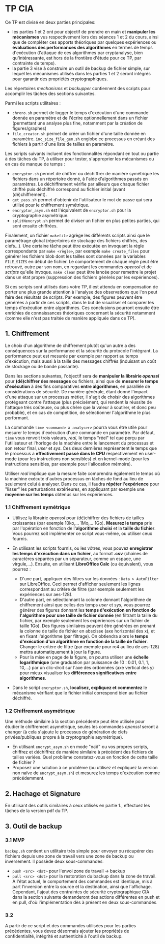 # TP CIA

Ce TP est divisé en deux parties principales: 
- les parties 1 et 2 ont pour objectif de prendre en main et **manipuler les mécanismes** vus respectivement lors des séances 1 et 2 du cours, ainsi que de compléter ces apports théoriques par quelques expériences ou **évaluations des performances des algorithmes** en termes de temps d'exécution (l'attaque de ces algorithmes par cryptanalyse, bien qu'intéressante, est hors de la frontière d'étude pour ce TP, par contrainte de temps).
- la partie 3 vise à construire un outil de backup de fichier simple, sur lequel les mécanismes utilisés dans les parties 1 et 2 seront intégrés pour garantir des propriétés cryptographiques.

Les répertoires *mechanisms* et *backupper* contiennent des scripts pour accomplir les tâches des sections suivantes.

Parmi les scripts utilitaires : 
- `chrono.sh` permet de logger le temps d'exécution d'une commande donnée en paramètre et de l'écrire optionnellement dans un fichier (permettant une analyse plus fine, notamment par la création de figures/graphes)
- `file_creator.sh` permet de créer un fichier d'une taille donnée en paramètre. `inc_size_file_gen.sh` englobe ce processus en créant des fichiers à partir d'une liste de tailles en paramètre.

Les scripts suivants incluent des fonctionnalités répondant en tout ou partie à des tâches du TP, à utiliser pour tester, s'approprier les mécanismes ou en cas de manque de temps :
- `encryptor.sh` permet de chiffrer ou déchiffrer de manière symétrique les fichiers dans un répertoire donné, à l'aide d'algorithmes passés en paramètres. Le déchiffrement vérifie par ailleurs que chaque fichier chiffré puis déchiffré correspond au fichier initial (avant (dé)chiffrement). 
- `get_pass.sh` permet d'obtenir de l'utilisateur le mot de passe qui sera utilisé pour le chiffrement symétrique.
- `encryptor_asym.sh` est l'équivalent de `encryptor.sh` pour la cryptographie asymétrique.
- `splitNencrypt.sh` permet de diviser un fichier en plus petites parties, qui sont ensuite chiffrées.

Finalement, un fichier `makefile` agrège les différents scripts ainsi que le paramétrage global (répertoires de stockage des fichiers chiffrés, des clefs...). Une certaine tâche peut être exécutée en invoquant la règle correspondante par `make <règle>`, par exemple `make create_files` pour générer les fichiers blob dont les tailles sont données par la variables `FILE_SIZES` en début de fichier. Le comportement de chaque règle peut être retrouvé, outre par son nom, en regardant les commandes *openssl* et de *scripts* qu'elle invoque. `make clean` peut être lancée pour remettre le projet dans un état propre (suppression des fichiers générés par les expériences).

Si ces scripts sont utilisés dans votre TP, il est attendu en compensation de porter une plus grande attention à l'analyse des observations que l'on peut faire des résultats de scripts. Par exemple, des figures peuvent être générées à partir de ces scripts, dans le but de visualiser et comparer les temps d'exécution entre algorithmes. Ces conclusions pourront ensuite être enrichies de connaissances théoriques concernant la sécurité notamment (comme elle n'est pas traitée de manière appliquée dans ce TP).

## 1. Chiffrement

Le choix d'un algorithme de chiffrement plutôt qu'un autre a des conséquences sur la performance et la sécurité du protocole l'intégrant. La performance peut est mesurée par exemple par rapport au temps d'exécution, mais aussi à la taille des messages chiffrés (induisant un coût de stockage ou de bande passante).

Dans les sections suivantes, l'objectif sera de **manipuler la librairie *openssl*** pour **(dé)chiffrer des messages** ou fichiers, ainsi que de **mesurer le temps d'exécution** à des fins comparatives **entre algorithmes**, en parallèle de considérations de sécurité. De manière générale, étant donné l'impact d'une attaque sur un processus métier, il s'agit de choisir des algorithmes protégeant contre l'attaque (plus précisément, qui rendent la réussite de l'attaque très coûteuse, ou plus chère que la valeur à soutirer, et donc peu probable), et en cas de compétition, de sélectionner l'algorithme le plus performant.

La commande `time <commande à analyser>` pourra vous être utile pour mesurer le temps d'exécution d'une commande en paramètre. Par défaut, `time` vous renvoit trois valeurs, *real*, le temps "réel" tel que perçu par l'utilisateur et l'horloge de la machine entre le lancement du processus et son retour final, *user* et *sys*. Ces deux dernières représentent le temps que le processus a **effectivement passé dans le CPU** respectivement en user-mode (pour les instructions non sensibles) et en kernel-mode (pour les instructions sensibles, par exemple pour l'allocation mémoire). 

Utiliser *real* implique que la mesure faite comprendra également le temps où la machine exécute d'autres processus en tâches de fond au lieu de seulement celui à analyser. Dans ce cas, il faudra **répéter l'expérience** pour "lisser" les perturbations extérieures, en appliquant par exemple une **moyenne sur les temps** obtenus sur les expériences.

### 1.1 Chiffrement symétrique

- Utilisez la librairie *openssl* pour (dé)chiffrer des fichiers de tailles croissantes (par exemple 10ko,... 1Mo,... 1Go). **Mesurez le temps** pris par l'opération en fonction de l'**algorithme choisi** et la **taille du fichier**. Vous pourrez soit implémenter ce script vous-même, ou utiliser ceux fournis. 

- En utilisant les scripts fournis, ou les vôtres, vous pouvez **enregistrer les temps d'exécution dans un fichier**, au format **.csv** (chaînes de caractères séparées par un séparateur, comme un espace, une virgule,...). Ensuite, en utilisant **LibreOffice Calc** (ou équivalent), vous pourrez :
    - D'une part, appliquer des filtres sur les données : `Data > AutoFilter` sur LibreOffice. Ceci permet d'afficher seulement les lignes correspondant au critère de filtre (par exemple seulement les expériences sur aes-128).
    - D'autre part, en sélectionnant la colonne donnant l'algorithme de chiffrement ainsi que celles des temps *user* et *sys*, vous pourrez générer des figures donnant les **temps d'exécution en fonction de l'algorithme pour une taille de fichier donnée** (en filtrant la taille du fichier, par exemple seulement les expériences sur un fichier de taille 1Go). Des figures similaires peuvent être générées en prenant la colonne de taille de fichier en abscisse (axe horizontal des x), et en fixant l'algorithme (par filtrage). On obtiendra alors le **temps d'exécution d'un algorithme en fonction de la taille de fichier**. Changer le critère de filtre (par exemple pour rc4 au lieu de aes-128) mettra automatiquement à jour la figure.
    - Pour la mise en page de la figure, on pourra utiliser une **échelle logarithmique** (une graduation par puissance de 10 : 0.01, 0.1, 1, 10,...) par un clic-droit sur l'axe des ordonnées (axe vertical des y) pour mieux visualiser les **différences significatives entre algorithmes**.

- Dans le script `encryptor.sh`, **localisez, expliquez et commentez** le mécanisme vérifiant que le fichier initial correspond bien au fichier déchiffré.

### 1.2 Chiffrement asymétrique

Une méthode similaire à la section précédente peut être utilisée pour étudier le chiffrement asymétrique, seules les commandes *openssl* seront à changer (à cela s'ajoute le processus de génération de clefs privées/publiques propre à la cryptographie asymétrique).
- En utilisant `encrypt_asym.sh` en mode "naïf" ou vos propres scripts, chiffrez et déchiffrez de manière similaire à précédent des fichiers de tailles variées. Quel problème constatez-vous en fonction de cette taille de fichier ?
- Proposez une solution à ce problème (ou utilisez et expliquez la version non naïve de `encrypt_asym.sh`) et mesurez les temps d'exécution comme précédemment.

## 2. Hachage et Signature

En utilisant des outils similaires à ceux utilisés en partie 1., effectuez les tâches de la version pdf du TP.

## 3. Outil de backup

### 3.1 MVP

`backup.sh` contient un utilitaire très simple pour envoyer ou récupérer des fichiers depuis une zone de travail vers une zone de backup ou inversement. 
Il possède deux sous-commandes:
- `push <src> <dst>` pour l'envoi zone de travail -> backup
- `pull <src> <dst>` pour la restoration du backup dans la zone de travail.
A l'état actuel, le comportement des commandes est identique, mis à part l'inversion entre la source et la destination, ainsi que l'affichage.
Cependant, l'ajout des contraintes de sécurité cryptographique CIA dans la section suivante demanderont des actions différentes en push et en pull, d'où l'implémentation dès à présent en deux sous-commandes. 

### 3.2
A partir de ce script et des commandes utilisées pour les parties précédentes, vous devez désormais ajouter les propriétés de confidentialité, intégrité et authenticité à l'outil de backup.